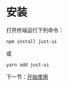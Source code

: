 # 安装

打开终端运行下列命令：

```
npm install just-ui
```

或

```
yarn add just-ui
```

下一节：[开始使用](#/doc/get-started)